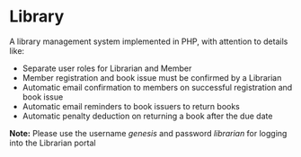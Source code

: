 # Library
A library management system implemented in PHP, with attention to details like:
* Separate user roles for Librarian and Member
* Member registration and book issue must be confirmed by a Librarian
* Automatic email confirmation to members on successful registration and book issue
* Automatic email reminders to book issuers to return books
* Automatic penalty deduction on returning a book after the due date

**Note:** Please use the username *genesis* and password *librarian* for logging into the Librarian portal
